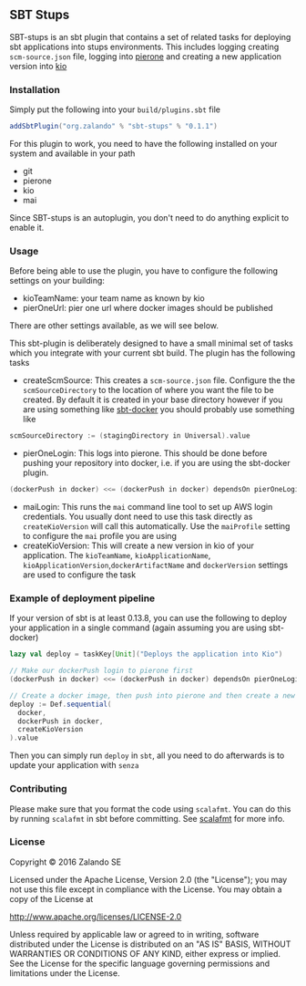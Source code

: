 ## SBT Stups

SBT-stups is an sbt plugin that contains a set of related tasks for deploying
sbt applications into stups environments. This includes logging creating
`scm-source.json` file, logging into [pierone](https://github.com/zalando-stups/pierone)
and creating a new application version into [kio](https://github.com/zalando-stups/kio)

### Installation

Simply put the following into your `build/plugins.sbt` file

```sbt
addSbtPlugin("org.zalando" % "sbt-stups" % "0.1.1")
```

For this plugin to work, you need to have the following installed on your system and
available in your path

* git
* pierone
* kio
* mai

Since SBT-stups is an autoplugin, you don't need to do anything explicit to enable it.

### Usage

Before being able to use the plugin, you have to configure the following settings
on your building:

- kioTeamName: your team name as known by kio
- pierOneUrl: pier one url where docker images should be published

There are other settings available, as we will see below.

This sbt-plugin is deliberately designed to have a small minimal set of tasks which you
integrate with your current sbt build. The plugin has the following tasks

* createScmSource: This creates a `scm-source.json` file. Configure the the `scmSourceDirectory`
to the location of where you want the file to be created. By default it is created in your base
directory however if you are using something like [sbt-docker](https://github.com/marcuslonnberg/sbt-docker)
you should probably use something like
```sbt
scmSourceDirectory := (stagingDirectory in Universal).value
```
* pierOneLogin: This logs into pierone. This should be done before pushing your repository
into docker, i.e. if you are using the sbt-docker plugin.
```sbt
(dockerPush in docker) <<= (dockerPush in docker) dependsOn pierOneLogin
```
* maiLogin: This runs the `mai` command line tool to set up AWS login credentials. You usually
dont need to use this task directly as `createKioVersion` will call this automatically. Use the 
`maiProfile` setting to configure the `mai` profile you are using
* createKioVersion: This will create a new version in kio of your application. The `kioTeamName`,
`kioApplicationName`, `kioApplicationVersion`,`dockerArtifactName` and `dockerVersion` settings
are used to configure the task

### Example of deployment pipeline

If your version of sbt is at least 0.13.8, you can use the following to deploy your application
in a single command (again assuming you are using sbt-docker)

```sbt
lazy val deploy = taskKey[Unit]("Deploys the application into Kio")

// Make our dockerPush login to pierone first
(dockerPush in docker) <<= (dockerPush in docker) dependsOn pierOneLogin

// Create a docker image, then push into pierone and then create a new version in kio
deploy := Def.sequential(
  docker,
  dockerPush in docker,
  createKioVersion
).value
```

Then you can simply run `deploy` in `sbt`, all you need to do afterwards is to update your
application with `senza`

### Contributing

Please make sure that you format the code using `scalafmt`. You can do this by running `scalafmt` in sbt before committing.
See [scalafmt](https://olafurpg.github.io/scalafmt/) for more info.

### License

Copyright © 2016 Zalando SE

Licensed under the Apache License, Version 2.0 (the "License"); you may not use this file except in compliance with the License. You may obtain a copy of the License at

http://www.apache.org/licenses/LICENSE-2.0

Unless required by applicable law or agreed to in writing, software distributed under the License is distributed on an "AS IS" BASIS, WITHOUT WARRANTIES OR CONDITIONS OF ANY KIND, either express or implied. See the License for the specific language governing permissions and limitations under the License.

